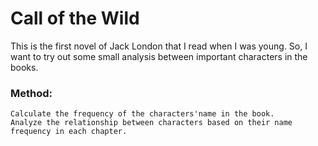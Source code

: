 # Call of the Wild

This is the first novel of Jack London that I read when I was young. So, I want to try out some small analysis between important characters in the books.

### Method: 
```
Calculate the frequency of the characters'name in the book. 
Analyze the relationship between characters based on their name frequency in each chapter.
```
